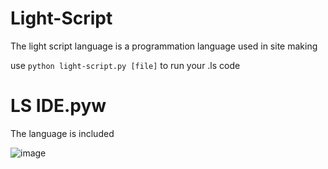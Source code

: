 # Light-Script
The light script language is a programmation language used in site making

use `python light-script.py [file]` to run your .ls code

# LS IDE.pyw

The language is included

![image](https://user-images.githubusercontent.com/67156699/188289440-abe6d115-82ae-48c4-a9b6-f180bc8b42fc.png)
